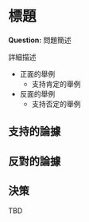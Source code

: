 # 標題

**Question:** 問題簡述

詳細描述

* 正面的舉例
  * 支持肯定的舉例
* 反面的舉例
  * 支持否定的舉例

## 支持的論據

## 反對的論據

## 決策

TBD
